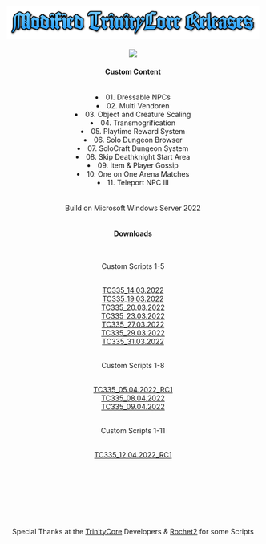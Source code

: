 <div align="center"><img src="Docs/Images/BannerText.png"></img></div>
<br>
<div align="center"><img src="https://raw.githubusercontent.com/ZON3DEV/TC335_Custom/master/doc/Images/TC_Logo.png" width=35%></img></div></div>
<br>
<div align="center"><b>Custom Content</b></div>
<br>
<br>
<div align="center"><li>01. Dressable NPCs</li></div>
<div align="center"><li>02. Multi Vendoren</li></div>
<div align="center"><li>03. Object and Creature Scaling</li></div>
<div align="center"><li>04. Transmogrification</li></div>
<div align="center"><li>05. Playtime Reward System</li></div>
<div align="center"><li>06. Solo Dungeon Browser</li></div>
<div align="center"><li>07. SoloCraft Dungeon System</li></div>
<div align="center"><li>08. Skip Deathknight Start Area</li></div>
<div align="center"><li>09. Item & Player Gossip</li></div>
<div align="center"><li>10. One on One Arena Matches</li></div>
<div align="center"><li>11. Teleport NPC III</li></div>
<br>
<br>
<div align="center"><l>Build on Microsoft Windows Server 2022</l></div>
<br>
<br>
<div align="center"><b>Downloads</b></div>
<br>
<br>
<div align="center"><p>Custom Scripts 1-5</p></div>
<br>
<div align="center"><a href="https://raw.githubusercontent.com/ZON3DEV/Releases/main/TrinityCore/WotLK/Custom/Release/Core_TC335_14.03.2022.7z">TC335_14.03.2022</a></div>
<div align="center"><a href="https://raw.githubusercontent.com/ZON3DEV/Releases/main/TrinityCore/WotLK/Custom/Release/Core_TC335_19.03.2022.7z">TC335_19.03.2022</a></div>
<div align="center"><a href="https://raw.githubusercontent.com/ZON3DEV/Releases/main/TrinityCore/WotLK/Custom/Release/Core_TC335_20.03.2022.7z">TC335_20.03.2022</a></div>
<div align="center"><a href="https://raw.githubusercontent.com/ZON3DEV/Releases/main/TrinityCore/WotLK/Custom/Release/Core_TC335_23.03.2022.7z">TC335_23.03.2022</a></div>
<div align="center"><a href="https://raw.githubusercontent.com/ZON3DEV/Releases/main/TrinityCore/WotLK/Custom/Release/Core_TC335_27.03.2022.7z">TC335_27.03.2022</a></div>
<div align="center"><a href="https://raw.githubusercontent.com/ZON3DEV/Releases/main/TrinityCore/WotLK/Custom/Release/Core_TC335_29.03.2022.7z">TC335_29.03.2022</a></div>
<div align="center"><a href="https://raw.githubusercontent.com/ZON3DEV/Releases/main/TrinityCore/WotLK/Custom/Release/Core_TC335_31.03.2022.7z">TC335_31.03.2022</a></div>
<br>
<div align="center"><p>Custom Scripts 1-8</p></div>
<br>
<div align="center"><a href="https://raw.githubusercontent.com/ZON3DEV/Releases/main/TrinityCore/WotLK/Custom/Release/Core_TC335_05.04.2022_RC1.7z">TC335_05.04.2022_RC1</a></div>
<div align="center"><a href="https://raw.githubusercontent.com/ZON3DEV/Releases/main/TrinityCore/WotLK/Custom/Release/Core_TC335_08.04.2022.7z">TC335_08.04.2022</a></div>
<div align="center"><a href="https://raw.githubusercontent.com/ZON3DEV/Releases/main/TrinityCore/WotLK/Custom/Release/Core_TC335_09.04.2022.7z">TC335_09.04.2022</a></div>
<br>
<div align="center"><p>Custom Scripts 1-11</p></div>
<br>
<div align="center"><a href="https://raw.githubusercontent.com/ZON3DEV/Releases/main/TrinityCore/WotLK/Custom/Release/Core_TC335_12.04.2022_RC1.7z">TC335_12.04.2022_RC1</a></div>
<br>
<br>
<br>
<br>
<br>
<br>
<br>
<br>
<div align="center">Special Thanks at the <a href="https://github.com/TrinityCore/">TrinityCore</a> Developers & <a href="https://rochet2.github.io/downloads/">Rochet2</a> for some Scripts</div>
<br>
